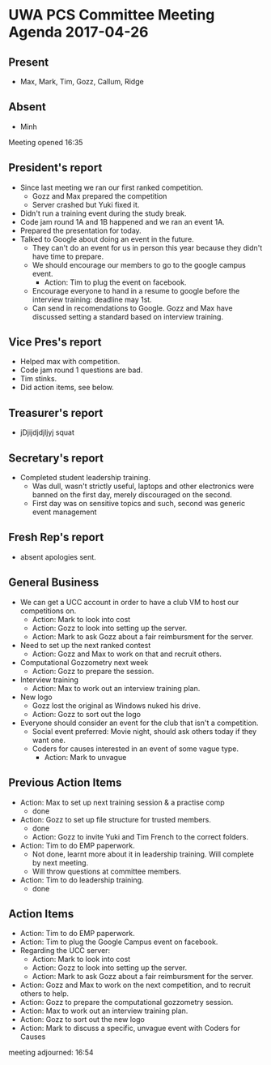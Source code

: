 # UWA PCS Committee Meeting Agenda 2017-04-26

## Present
- Max, Mark, Tim, Gozz, Callum, Ridge
## Absent
- Minh

Meeting opened 16:35

## President's report
- Since last meeting we ran our first ranked competition.
  - Gozz and Max prepared the competition
  - Server crashed but Yuki fixed it.
- Didn't run a training event during the study break.
- Code jam round 1A and 1B happened and we ran an event 1A.
- Prepared the presentation for today.
- Talked to Google about doing an event in the future.
  - They can't do an event for us in person this year because they didn't have time to prepare.
  - We should encourage our members to go to the google campus event.
    - Action: Tim to plug the event on facebook.
  - Encourage everyone to hand in a resume to google before the interview training: deadline may 1st.
  - Can send in recomendations to Google. Gozz and Max have discussed setting a standard based on interview training.

## Vice Pres's report
- Helped max with competition.
- Code jam round 1 questions are bad.
- Tim stinks.
- Did action items, see below.

## Treasurer's report
- jDjijdjdjljyj squat

## Secretary's report
- Completed student leadership training.
  - Was dull, wasn't strictly useful, laptops and other electronics were banned on the first day, merely discouraged on the second.
  - First day was on sensitive topics and such, second was generic event management

## Fresh Rep's report
- absent apologies sent.
## General Business
- We can get a UCC account in order to have a club VM to host our competitions on.
  - Action: Mark to look into cost
  - Action: Gozz to look into setting up the server.
  - Action: Mark to ask Gozz about a fair reimbursment for the server.
- Need to set up the next ranked contest
  - Action: Gozz and Max to work on that and recruit others.
- Computational Gozzometry next week
  - Action: Gozz to prepare the session.
- Interview training
  - Action: Max to work out an interview training plan.
- New logo
  - Gozz lost the original as Windows nuked his drive.
  - Action: Gozz to sort out the logo
- Everyone should consider an event for the club that isn't a competition.
  - Social event preferred: Movie night, should ask others today if they want one.
  - Coders for causes interested in an event of some vague type.
    - Action: Mark to unvague


## Previous Action Items
- Action: Max to set up next training session & a practise comp
  - done
- Action: Gozz to set up file structure for trusted members.
  - done
  - Action: Gozz to invite Yuki and Tim French to the correct folders.
- Action: Tim to do EMP paperwork.
  - Not done, learnt more about it in leadership training. Will complete by next meeting.
  - Will throw questions at committee members.
- Action: Tim to do leadership training.
  - done

## Action Items
- Action: Tim to do EMP paperwork.
- Action: Tim to plug the Google Campus event on facebook.
- Regarding the UCC server:
  - Action: Mark to look into cost
  - Action: Gozz to look into setting up the server.
  - Action: Mark to ask Gozz about a fair reimbursment for the server.
- Action: Gozz and Max to work on the next competition, and to recruit others to help.
- Action: Gozz to prepare the computational gozzometry session.
- Action: Max to work out an interview training plan.
- Action: Gozz to sort out the new logo
- Action: Mark to discuss a specific, unvague event with Coders for Causes

meeting adjourned: 16:54
